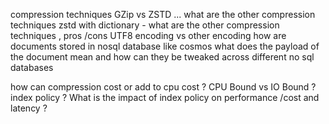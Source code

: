compression techniques GZip vs ZSTD ... what are the other compression techniques
zstd with dictionary - what are the other compression techniques , pros /cons
UTF8  encoding vs other encoding
how are documents stored in nosql database like cosmos 
what does the payload of the document mean and how can they be tweaked across different no sql databases 

how can compression cost or add to cpu cost ?
CPU Bound vs IO Bound ?
index policy ? What is the impact of index policy on performance /cost and latency ?

